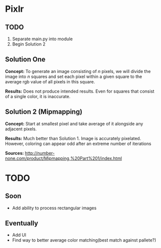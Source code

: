 # Pixlr

## TODO
1. Separate main.py into module
2. Begin Solution 2

## Solution One
**Concept:** To generate an image consisting of *n* pixels, we will divide the image into *n* squares and set each pixel within a given square to the average rgb value of all pixels in this square.


**Results:** Does not produce intended results. Even for squares that consist of a single color, it is inaccurate.
## Solution 2 (Mipmapping)
**Concept:** Start at smallest pixel and take average of it alongside any adjacent pixels. 

**Results:** Much better than Solution 1. Image is accurately pixelated. However, coloring can appear odd after an extreme number of iterations

**Sources:** http://number-none.com/product/Mipmapping,%20Part%201/index.html

# TODO
## Soon
- Add ability to process rectangular images
## Eventually
- Add UI
- Find way to better average color matching(best match against pallete?)







